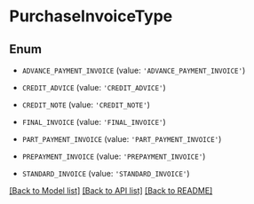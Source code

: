 # PurchaseInvoiceType


## Enum

* `ADVANCE_PAYMENT_INVOICE` (value: `'ADVANCE_PAYMENT_INVOICE'`)

* `CREDIT_ADVICE` (value: `'CREDIT_ADVICE'`)

* `CREDIT_NOTE` (value: `'CREDIT_NOTE'`)

* `FINAL_INVOICE` (value: `'FINAL_INVOICE'`)

* `PART_PAYMENT_INVOICE` (value: `'PART_PAYMENT_INVOICE'`)

* `PREPAYMENT_INVOICE` (value: `'PREPAYMENT_INVOICE'`)

* `STANDARD_INVOICE` (value: `'STANDARD_INVOICE'`)

[[Back to Model list]](../README.md#documentation-for-models) [[Back to API list]](../README.md#documentation-for-api-endpoints) [[Back to README]](../README.md)


